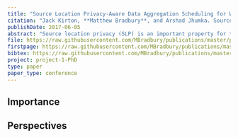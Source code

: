 ```yaml
---
title: "Source Location Privacy-Aware Data Aggregation Scheduling for Wireless Sensor Networks"
citation: "Jack Kirton, **Matthew Bradbury**, and Arshad Jhumka. Source Location Privacy-Aware Data Aggregation Scheduling for Wireless Sensor Networks. In *37th IEEE International Conference on Distributed Computing Systems (ICDCS)*, 2200–2205. June 2017. [doi:10.1109/ICDCS.2017.171](https://doi.org/10.1109/ICDCS.2017.171)."
publishDate: 2017-06-05
abstract: "Source location privacy (SLP) is an important property for the class of asset monitoring problems in wireless sensor networks (WSNs). SLP aims to prevent an attacker from finding a valuable asset when a WSN node is broadcasting information due to the detection of the asset. Most SLP techniques focus at the routing level, with typically high message overhead. The objective of this paper is to investigate the novel problem of developing a TDMA MAC schedule that can provide SLP. We make a number of important contributions: (i) we develop a novel formalisation of a class of eavesdropping attackers and provide novel formalisations of SLP-aware data aggregation schedules (DAS), (ii) we present a decision procedure to verify whether a DAS schedule is SLP-aware, that returns a counterexample if the schedule is not, similar to model checking, and (iii) we develop a 3-stage distributed algorithm that transforms an initial DAS algorithm into a corresponding SLP-aware schedule against a specific class of eavesdroppers. Our simulation results show that the resulting SLP-aware DAS protocol reduces the capture ratio by 50% at the expense of negligable message overhead."
file: https://raw.githubusercontent.com/MBradbury/publications/master/papers/ICDCS2017.pdf
firstpage: https://raw.githubusercontent.com/MBradbury/publications/master/firstpages/ICDCS2017.svg
bibtex: https://raw.githubusercontent.com/MBradbury/publications/master/bibtex/Kirton_2017_SourceLocationPrivacy.bib
project: project-1-PhD
type: paper
paper_type: conference
---
```


<!-- readmore -->

## Importance

## Perspectives


